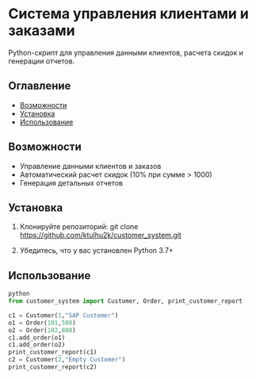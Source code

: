 # Система управления клиентами и заказами

Python-скрипт для управления данными клиентов, расчета скидок и генерации отчетов.

##  Оглавление

- [Возможности](#-возможности)
- [Установка](#-установка)
- [Использование](#-использование)

##  Возможности

-  Управление данными клиентов и заказов
-  Автоматический расчет скидок (10% при сумме > 1000)
-  Генерация детальных отчетов


##  Установка

1. Клонируйте репозиторий:
   git clone https://github.com/ktulhu2k/customer_system.git

2. Убедитесь, что у вас установлен Python 3.7+

##  Использование
```python
python
from customer_system import Customer, Order, print_customer_report

c1 = Customer(1,"SAP Customer")
o1 = Order(101,500)
o2 = Order(102,800)
c1.add_order(o1)
c1.add_order(o2)
print_customer_report(c1)
c2 = Customer(2,"Empty Customer")
print_customer_report(c2)
```

